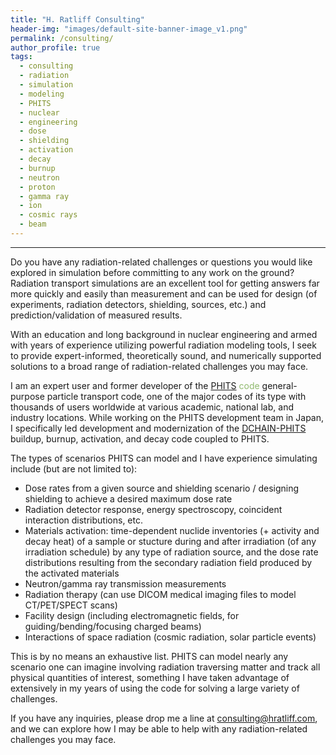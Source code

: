 ```yaml
---
title: "H. Ratliff Consulting"
header-img: "images/default-site-banner-image_v1.png"
permalink: /consulting/
author_profile: true
tags:
  - consulting
  - radiation
  - simulation
  - modeling
  - PHITS
  - nuclear
  - engineering
  - dose
  - shielding
  - activation
  - decay
  - burnup
  - neutron
  - proton
  - gamma ray
  - ion
  - cosmic rays
  - beam
---
```





<!--
{% include base_path %}
layout: archive

2024 &ensp;(<font color="#00aeba">HVL</font>)
-->

<!-- &ensp;(<font color="#1F2CCA">JAEA</font><font color="#C1751F">UTK</font>) -->
------

Do you have any radiation-related challenges or questions you would like explored in simulation before committing to any work on the ground?  Radiation transport simulations are an excellent tool for getting answers far more quickly and easily than measurement and can be used for design (of experiments, radiation detectors, shielding, sources, etc.) and prediction/validation of measured results.

With an education and long background in nuclear engineering and armed with years of experience utilizing powerful radiation modeling tools, I seek to provide expert-informed, theoretically sound, and numerically supported solutions to a broad range of radiation-related challenges you may face.

I am an expert user and former developer of the [PHITS](https://phits.jaea.go.jp/) <font color="#90ba6e">code</font> general-purpose particle transport code, one of the major codes of its type with thousands of users worldwide at various academic, national lab, and industry locations.  While working on the PHITS development team in Japan, I specifically led development and modernization of the <font color="#90ba6e">[DCHAIN-PHITS](https://hratliff.com/files/DCHAIN_improvements_paper_Accepted-Manuscript.pdf)</font> buildup, burnup, activation, and decay code coupled to PHITS.  



The types of scenarios PHITS can model and I have experience simulating include (but are not limited to):
- Dose rates from a given source and shielding scenario / designing shielding to achieve a desired maximum dose rate
- Radiation detector response, energy spectroscopy, coincident interaction distributions, etc.
- Materials activation: time-dependent nuclide inventories (+ activity and decay heat) of a sample or stucture during and after irradiation (of any irradiation schedule) by any type of radiation source, and the dose rate distributions resulting from the secondary radiation field produced by the activated materials
- Neutron/gamma ray transmission measurements
- Radiation therapy (can use DICOM medical imaging files to model CT/PET/SPECT scans)
- Facility design (including electromagnetic fields, for guiding/bending/focusing charged beams)
- Interactions of space radiation (cosmic radiation, solar particle events)

This is by no means an exhaustive list.  PHITS can model nearly any scenario one can imagine involving radiation traversing matter and track all physical quantities of interest, something I have taken advantage of extensively in my years of using the code for solving a large variety of challenges.

If you have any inquiries, please drop me a line at <font color="#90ba6e">[consulting@hratliff.com](sendto:consulting@hratliff.com)</font>, and we can explore how I may be able to help with any radiation-related challenges you may face.

<!--
Add small statement/disclaimer about being a sole proprietorship registered in Norway.
-->

<!--
Make section for already completed consulting work.
-->
